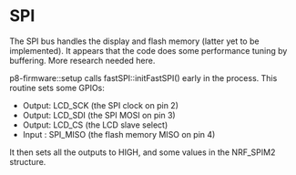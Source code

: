 # SPI

The SPI bus handles the display and flash memory (latter yet to be implemented). It appears that the code does some performance tuning by buffering. More research needed here.

p8-firmware::setup calls fastSPI::initFastSPI() early in the process. This routine sets some GPIOs:
- Output: LCD_SCK (the SPI clock on pin 2)
- Output: LCD_SDI (the SPI MOSI on pin 3)
- Output: LCD_CS (the LCD slave select)
- Input : SPI_MISO (the flash memory MISO on pin 4)

It then sets all the outputs to HIGH, and some values in the NRF_SPIM2 structure.
